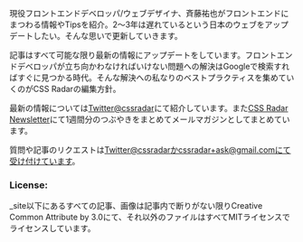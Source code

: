 現役フロントエンドデベロッパ/ウェブデザイナ、斉藤祐也がフロントエンドにまつわる情報やTipsを紹介。2〜3年は遅れているという日本のウェブをアップデートしたい。そんな思いで更新していきます。  

記事はすべて可能な限り最新の情報にアップデートをしています。フロントエンドデベロッパが立ち向かわなければいけない問題への解決はGoogleで検索すればすぐに見つかる時代。そんな解決への私なりのベストプラクティスを集めていくのがCSS Radarの編集方針。

最新の情報については[Twitter@cssradar](https://twitter.com/intent/user?user_id=107867741)にて紹介しています。また[CSS Radar Newsletter](http://tinyletter.com/cssradar)にて1週間分のつぶやきをまとめてメールマガジンとしてまとめています。

質問や記事のリクエストは[Twitter@cssradar](http://twitter.com/#!/cssradar)かcssradar+ask@gmail.comにて受け付けています。

### License:

\_site以下にあるすべての記事、画像は記事内で断りがない限りCreative Common Attribute by 3.0にて、それ以外のファイルはすべてMITライセンスでライセンスしています。
